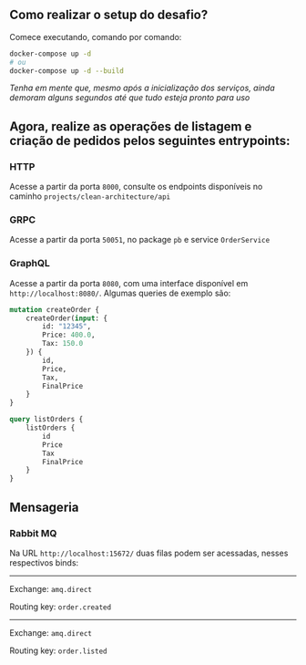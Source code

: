 ## Como realizar o setup do desafio?

Comece executando, comando por comando:

```bash
docker-compose up -d
# ou
docker-compose up -d --build
```

_Tenha em mente que, mesmo após a inicialização dos serviços, ainda demoram alguns segundos até que tudo esteja pronto para uso_

## Agora, realize as operações de listagem e criação de pedidos pelos seguintes entrypoints:

### HTTP

Acesse a partir da porta `8000`, consulte os endpoints disponíveis no caminho `projects/clean-architecture/api`

### GRPC

Acesse a partir da porta `50051`, no package `pb` e service `OrderService`

### GraphQL

Acesse a partir da porta `8080`, com uma interface disponível em `http://localhost:8080/`. Algumas queries de exemplo são:

```graphql
mutation createOrder {
    createOrder(input: {
        id: "12345",
        Price: 400.0,
        Tax: 150.0
    }) {
        id,
        Price,
        Tax,
        FinalPrice
    }
}
```

```graphql
query listOrders {
    listOrders {
        id
        Price
        Tax
        FinalPrice
    }
}
```

## Mensageria

### Rabbit MQ

Na URL `http://localhost:15672/` duas filas podem ser acessadas, nesses respectivos binds:

---

Exchange: `amq.direct`

Routing key: `order.created`

---

Exchange: `amq.direct`

Routing key: `order.listed`

